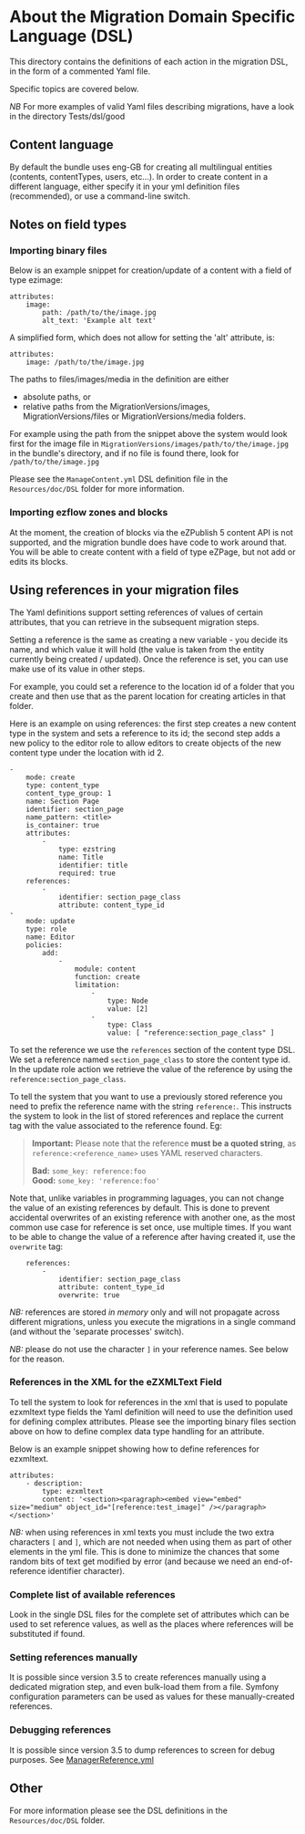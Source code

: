 About the Migration Domain Specific Language (DSL)
==================================================

This directory contains the definitions of each action in the migration DSL, in the form of a commented Yaml file.

Specific topics are covered below.

*NB* For more examples of valid Yaml files describing migrations, have a look in the directory Tests/dsl/good


## Content language

By default the bundle uses eng-GB for creating all multilingual entities (contents, contentTypes, users, etc...). 
In order to create content in a different language, either specify it in your yml definition files (recommended), or
use a command-line switch.


## Notes on field types

### Importing binary files

Below is an example snippet for creation/update of a content with a field of type ezimage:

    attributes:
        image:
            path: /path/to/the/image.jpg
            alt_text: 'Example alt text'

A simplified form, which does not allow for setting the 'alt' attribute, is: 

    attributes:
        image: /path/to/the/image.jpg


The paths to files/images/media in the definition are either
* absolute paths, or
* relative paths from the MigrationVersions/images, MigrationVersions/files or MigrationVersions/media folders.

For example using the path from the snippet above the system would look first for the image file in
`MigrationVersions/images/path/to/the/image.jpg` in the bundle's directory, and if no file is found there, look for
`/path/to/the/image.jpg`

Please see the `ManageContent.yml` DSL definition file in the `Resources/doc/DSL` folder for more information.

### Importing ezflow zones and blocks

At the moment, the creation of blocks via the eZPublish 5 content API is not supported, and the migration bundle does
have code to work around that.
You will be able to create content with a field of type eZPage, but not add or edits its blocks.


## Using references in your migration files

The Yaml definitions support setting references of values of certain attributes, that you can retrieve in the subsequent
migration steps.

Setting a reference is the same as creating a new variable - you decide its name, and which value it will hold (the value
is taken from the entity currently being created / updated). Once the reference is set, you can use make use of its value
in other steps.

For example, you could set a reference to the location id of a folder that you create and then use that as the parent
location for creating articles in that folder.

Here is an example on using references:
the first step creates a new content type in the system and sets a reference to its id;
the second step adds a new policy to the editor role to allow editors to create objects of the new content type under
the location with id 2.

    -
        mode: create
        type: content_type
        content_type_group: 1
        name: Section Page
        identifier: section_page
        name_pattern: <title>
        is_container: true
        attributes:
            -
                type: ezstring
                name: Title
                identifier: title
                required: true
        references:
            -
                identifier: section_page_class
                attribute: content_type_id
    -
        mode: update
        type: role
        name: Editor
        policies:
            add:
                -
                    module: content
                    function: create
                    limitation:
                        -
                            type: Node
                            value: [2]
                        -
                            type: Class
                            value: [ "reference:section_page_class" ]

To set the reference we use the `references` section of the content type DSL. We set a reference named
`section_page_class` to store the content type id.
In the update role action we retrieve the value of the reference by using the `reference:section_page_class`.

To tell the system that you want to use a previously stored reference you need to prefix the reference name with the string
`reference:`. This instructs the system to look in the list of stored references and replace the current tag with the value
associated to the reference found. Eg:

> **Important:** Please note that the reference **must be a quoted string**, as `reference:<reference_name>` uses
> YAML reserved characters.
>
> **Bad:** `some_key: reference:foo`<br>
> **Good:** `some_key: 'reference:foo'`

Note that, unlike variables in programming laguages, you can not change the value of an existing references by default.
This is done to prevent accidental overwrites of an existing reference with another one, as the most common use case
for reference is set once, use multiple times.
If you want to be able to change the value of a reference after having created it, use the `overwrite` tag:

        references:
            -
                identifier: section_page_class
                attribute: content_type_id
                overwrite: true

*NB:* references are stored *in memory* only and will not propagate across different migrations, unless you
execute the migrations in a single command (and without the 'separate processes' switch).

*NB:* please do not use the character `]` in your reference names. See below for the reason. 

### References in the XML for the eZXMLText Field

To tell the system to look for references in the xml that is used to populate ezxmltext type fields the Yaml definition
will need to use the definition used for defining complex attributes.
Please see the importing binary files section above on how to define complex data type handling for an attribute.

Below is an example snippet showing how to define references for ezxmltext.

    attributes:
        - description:
            type: ezxmltext
            content: '<section><paragraph><embed view="embed" size="medium" object_id="[reference:test_image]" /></paragraph></section>'

*NB:* when using references in xml texts you must include the two extra characters `[` and `]`, which are not needed
when using them as part of other elements in the yml file.
This is done to minimize the chances that some random bits of text get modified by error (and because we need an
end-of-reference identifier character).

### Complete list of available references

Look in the single DSL files for the complete set of attributes which can be used to set reference values, as well as
the places where references will be substituted if found.

### Setting references manually

It is possible since version 3.5 to create references manually using a dedicated migration step, and even bulk-load them
from a file.
Symfony configuration parameters can be used as values for these manually-created references.

### Debugging references

It is possible since version 3.5 to dump references to screen for debug purposes. See [ManagerReference.yml](ManagerReference.yml)


## Other

For more information please see the DSL definitions in the `Resources/doc/DSL` folder.
